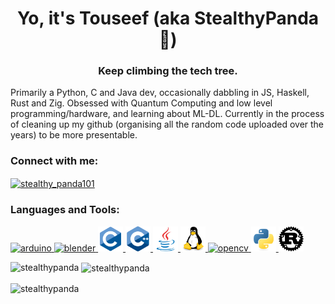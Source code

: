 <h1 align="center">Yo, it's Touseef (aka StealthyPanda🐼)</h1>
<h3 align="center">Keep climbing the tech tree.</h3>

<!-- <p align="left"> <img src="https://komarev.com/ghpvc/?username=stealthypanda&label=Profile%20views&color=0e75b6&style=flat" alt="stealthypanda" /> </p> -->

<div aling = "center">
Primarily a Python, C and Java dev, occasionally dabbling in JS, Haskell, Rust and Zig. Obsessed with Quantum Computing and low level programming/hardware, and learning about ML-DL. Currently in the process of cleaning up my github (organising all the random code uploaded over the years) to be more presentable.
</div>

<h3 align="left">Connect with me:</h3>
<p align="left">
<a href="https://instagram.com/stealthy_panda101" target="blank"><img align="center" src="https://raw.githubusercontent.com/rahuldkjain/github-profile-readme-generator/master/src/images/icons/Social/instagram.svg" alt="stealthy_panda101" height="30" width="40" /></a>
</p>

<h3 align="left">Languages and Tools:</h3>
<p align="left"> <a href="https://www.arduino.cc/" target="_blank" rel="noreferrer"> <img src="https://cdn.worldvectorlogo.com/logos/arduino-1.svg" alt="arduino" width="40" height="40"/> </a> <a href="https://www.blender.org/" target="_blank" rel="noreferrer"> <img src="https://download.blender.org/branding/community/blender_community_badge_white.svg" alt="blender" width="40" height="40"/> </a> <a href="https://www.cprogramming.com/" target="_blank" rel="noreferrer"> <img src="https://raw.githubusercontent.com/devicons/devicon/master/icons/c/c-original.svg" alt="c" width="40" height="40"/> </a> <a href="https://www.w3schools.com/cpp/" target="_blank" rel="noreferrer"> <img src="https://raw.githubusercontent.com/devicons/devicon/master/icons/cplusplus/cplusplus-original.svg" alt="cplusplus" width="40" height="40"/> </a> <a href="https://www.java.com" target="_blank" rel="noreferrer"> <img src="https://raw.githubusercontent.com/devicons/devicon/master/icons/java/java-original.svg" alt="java" width="40" height="40"/> </a> <a href="https://www.linux.org/" target="_blank" rel="noreferrer"> <img src="https://raw.githubusercontent.com/devicons/devicon/master/icons/linux/linux-original.svg" alt="linux" width="40" height="40"/> </a> <a href="https://opencv.org/" target="_blank" rel="noreferrer"> <img src="https://www.vectorlogo.zone/logos/opencv/opencv-icon.svg" alt="opencv" width="40" height="40"/> </a> <a href="https://www.python.org" target="_blank" rel="noreferrer"> <img src="https://raw.githubusercontent.com/devicons/devicon/master/icons/python/python-original.svg" alt="python" width="40" height="40"/> </a> <a href="https://www.rust-lang.org" target="_blank" rel="noreferrer"> <img src="https://raw.githubusercontent.com/devicons/devicon/master/icons/rust/rust-plain.svg" alt="rust" width="40" height="40"/> </a> </p>

<p><img align="left" src="https://github-readme-stats.vercel.app/api/top-langs?username=stealthypanda&show_icons=true&theme=dark&locale=en&layout=compact" alt="stealthypanda" /></p>

<p>&nbsp;<img align="center" src="https://github-readme-stats.vercel.app/api?username=stealthypanda&show_icons=true&theme=dark&locale=en" alt="stealthypanda" /></p>

<p><img align="center" src="https://github-readme-streak-stats.herokuapp.com/?user=stealthypanda&theme=dark" alt="stealthypanda" /></p>

